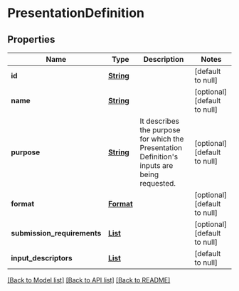 # PresentationDefinition
## Properties

Name | Type | Description | Notes
------------ | ------------- | ------------- | -------------
**id** | [**String**](string.md) |  | [default to null]
**name** | [**String**](string.md) |  | [optional] [default to null]
**purpose** | [**String**](string.md) | It describes the purpose for which the Presentation Definition&#39;s inputs are being requested. | [optional] [default to null]
**format** | [**Format**](Format.md) |  | [optional] [default to null]
**submission\_requirements** | [**List**](Submission_Requirement_1.md) |  | [optional] [default to null]
**input\_descriptors** | [**List**](Input_Descriptor.md) |  | [default to null]

[[Back to Model list]](../interface_specification_of_pe_openapi_spec_component.md#documentation-for-models) [[Back to API list]](../interface_specification_of_pe_openapi_spec_component.md#documentation-for-api-endpoints) [[Back to README]](../interface_specification_of_pe_openapi_spec_component.md)

